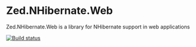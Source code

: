 Zed.NHibernate.Web
==============================

Zed.NHibernate.Web is a library for NHibernate support in web applications

[![Build status](https://ci.appveyor.com/api/projects/status/mhc3hl3ud28ipbsn/branch/master)](https://ci.appveyor.com/project/ztepsic/zed-nhibernate-web/branch/master)
